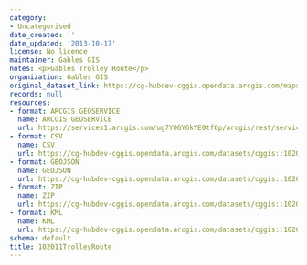 ```yaml
---
category:
- Uncategorised
date_created: ''
date_updated: '2013-10-17'
license: No licence
maintainer: Gables GIS
notes: <p>Gables Trolley Route</p>
organization: Gables GIS
original_dataset_link: https://cg-hubdev-cggis.opendata.arcgis.com/maps/cggis::102011trolleyroute
records: null
resources:
- format: ARCGIS GEOSERVICE
  name: ARCGIS GEOSERVICE
  url: https://services1.arcgis.com/ug7Y0GY6kYE0tf0p/arcgis/rest/services/TrolleyRoute2013/FeatureServer/2
- format: CSV
  name: CSV
  url: https://cg-hubdev-cggis.opendata.arcgis.com/datasets/cggis::102011trolleyroute.csv?outSR=%7B%22latestWkid%22%3A3857%2C%22wkid%22%3A102100%7D
- format: GEOJSON
  name: GEOJSON
  url: https://cg-hubdev-cggis.opendata.arcgis.com/datasets/cggis::102011trolleyroute.geojson?outSR=%7B%22latestWkid%22%3A3857%2C%22wkid%22%3A102100%7D
- format: ZIP
  name: ZIP
  url: https://cg-hubdev-cggis.opendata.arcgis.com/datasets/cggis::102011trolleyroute.zip?outSR=%7B%22latestWkid%22%3A3857%2C%22wkid%22%3A102100%7D
- format: KML
  name: KML
  url: https://cg-hubdev-cggis.opendata.arcgis.com/datasets/cggis::102011trolleyroute.kml?outSR=%7B%22latestWkid%22%3A3857%2C%22wkid%22%3A102100%7D
schema: default
title: 102011TrolleyRoute
---
```

